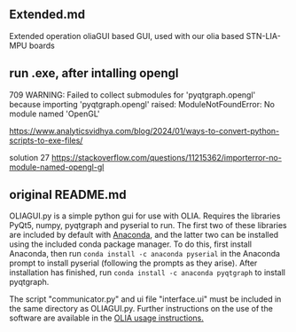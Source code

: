 ## Extended.md

Extended operation oliaGUI based GUI, used with our olia based STN-LIA-MPU boards


## run .exe, after intalling opengl
709 WARNING: Failed to collect submodules for 'pyqtgraph.opengl' because importing 'pyqtgraph.opengl' raised: ModuleNotFoundError: No module named 'OpenGL'

https://www.analyticsvidhya.com/blog/2024/01/ways-to-convert-python-scripts-to-exe-files/


solution 27
https://stackoverflow.com/questions/11215362/importerror-no-module-named-opengl-gl



## original README.md
OLIAGUI.py is a simple python gui for use with OLIA. Requires the libraries PyQt5, numpy, pyqtgraph and pyserial to run. The first two of these libraries are included by default with [Anaconda](https://www.anaconda.com/), and the latter two can be installed using the included conda package manager. To do this, first install Anaconda, then run `conda install -c anaconda pyserial` in the Anaconda prompt to install pyserial (following the prompts as they arise). After installation has finished, run `conda install -c anaconda pyqtgraph` to install pyqtgraph. 

The script "communicator.py" and ui file "interface.ui" must be included in the same directory as OLIAGUI.py. Further instructions on the use of the software are available in the [OLIA usage instructions.](https://github.com/ajharvie/OLIA/blob/main/doc/usageGuide.md)
